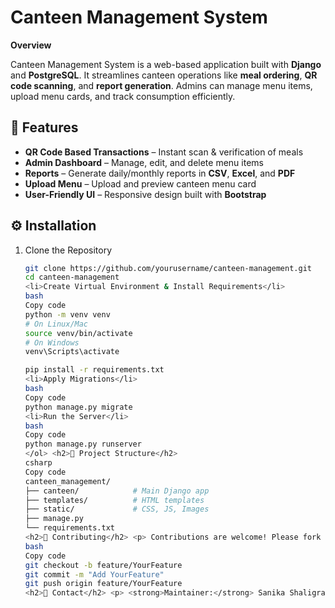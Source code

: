 <h1>Canteen Management System</h1>

<p><strong>Overview</strong></p>
<p>
Canteen Management System is a web-based application built with <strong>Django</strong> and <strong>PostgreSQL</strong>.  
It streamlines canteen operations like <strong>meal ordering</strong>, <strong>QR code scanning</strong>, and <strong>report generation</strong>.  
Admins can manage menu items, upload menu cards, and track consumption efficiently.
</p>

<h2>🚀 Features</h2>
<ul>
  <li><strong>QR Code Based Transactions</strong> – Instant scan & verification of meals</li>
  <li><strong>Admin Dashboard</strong> – Manage, edit, and delete menu items</li>
  <li><strong>Reports</strong> – Generate daily/monthly reports in <strong>CSV</strong>, <strong>Excel</strong>, and <strong>PDF</strong></li>
  <li><strong>Upload Menu</strong> – Upload and preview canteen menu card</li>
  <li><strong>User-Friendly UI</strong> – Responsive design built with <strong>Bootstrap</strong></li>
</ul>

<h2>⚙️ Installation</h2>
<ol>
  <li>Clone the Repository</li>

```bash
git clone https://github.com/yourusername/canteen-management.git
cd canteen-management
<li>Create Virtual Environment & Install Requirements</li>
bash
Copy code
python -m venv venv
# On Linux/Mac
source venv/bin/activate
# On Windows
venv\Scripts\activate

pip install -r requirements.txt
<li>Apply Migrations</li>
bash
Copy code
python manage.py migrate
<li>Run the Server</li>
bash
Copy code
python manage.py runserver
</ol> <h2>📂 Project Structure</h2>
csharp
Copy code
canteen_management/
├── canteen/            # Main Django app
├── templates/          # HTML templates
├── static/             # CSS, JS, Images
├── manage.py
└── requirements.txt
<h2>🤝 Contributing</h2> <p> Contributions are welcome! Please fork the repo and create a feature branch: </p>
bash
Copy code
git checkout -b feature/YourFeature
git commit -m "Add YourFeature"
git push origin feature/YourFeature
<h2>📧 Contact</h2> <p> <strong>Maintainer:</strong> Sanika Shaligram <br> <strong>Email:</strong> shaligramsanika@gmail.com </p> ```
